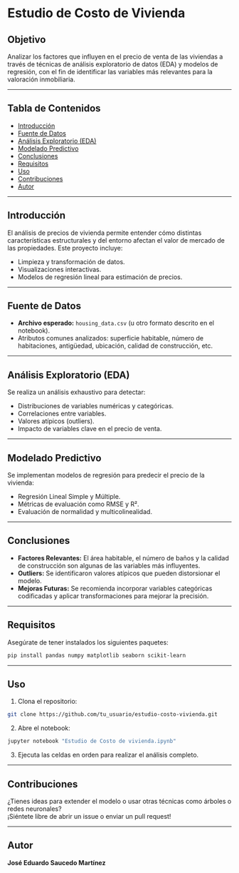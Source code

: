 # Estudio de Costo de Vivienda

## Objetivo
Analizar los factores que influyen en el precio de venta de las viviendas a través de técnicas de análisis exploratorio de datos (EDA) y modelos de regresión, con el fin de identificar las variables más relevantes para la valoración inmobiliaria.

---

## Tabla de Contenidos
- [Introducción](#introducción)  
- [Fuente de Datos](#fuente-de-datos)  
- [Análisis Exploratorio (EDA)](#análisis-exploratorio-eda)  
- [Modelado Predictivo](#modelado-predictivo)  
- [Conclusiones](#conclusiones)  
- [Requisitos](#requisitos)  
- [Uso](#uso)  
- [Contribuciones](#contribuciones)  
- [Autor](#autor)

---

## Introducción
El análisis de precios de vivienda permite entender cómo distintas características estructurales y del entorno afectan el valor de mercado de las propiedades. Este proyecto incluye:
- Limpieza y transformación de datos.
- Visualizaciones interactivas.
- Modelos de regresión lineal para estimación de precios.

---

## Fuente de Datos
- **Archivo esperado:** `housing_data.csv` (u otro formato descrito en el notebook).
- Atributos comunes analizados: superficie habitable, número de habitaciones, antigüedad, ubicación, calidad de construcción, etc.

---

## Análisis Exploratorio (EDA)
Se realiza un análisis exhaustivo para detectar:
- Distribuciones de variables numéricas y categóricas.
- Correlaciones entre variables.
- Valores atípicos (outliers).
- Impacto de variables clave en el precio de venta.

---

## Modelado Predictivo
Se implementan modelos de regresión para predecir el precio de la vivienda:
- Regresión Lineal Simple y Múltiple.
- Métricas de evaluación como RMSE y R².
- Evaluación de normalidad y multicolinealidad.

---

## Conclusiones
- **Factores Relevantes:** El área habitable, el número de baños y la calidad de construcción son algunas de las variables más influyentes.
- **Outliers:** Se identificaron valores atípicos que pueden distorsionar el modelo.
- **Mejoras Futuras:** Se recomienda incorporar variables categóricas codificadas y aplicar transformaciones para mejorar la precisión.

---

## Requisitos
Asegúrate de tener instalados los siguientes paquetes:

```bash
pip install pandas numpy matplotlib seaborn scikit-learn
```

---

## Uso
1. Clona el repositorio:
```bash
git clone https://github.com/tu_usuario/estudio-costo-vivienda.git
```
2. Abre el notebook:
```bash
jupyter notebook "Estudio de Costo de vivienda.ipynb"
```
3. Ejecuta las celdas en orden para realizar el análisis completo.

---

## Contribuciones
¿Tienes ideas para extender el modelo o usar otras técnicas como árboles o redes neuronales?  
¡Siéntete libre de abrir un issue o enviar un pull request!

---

## Autor
**José Eduardo Saucedo Martínez**  

